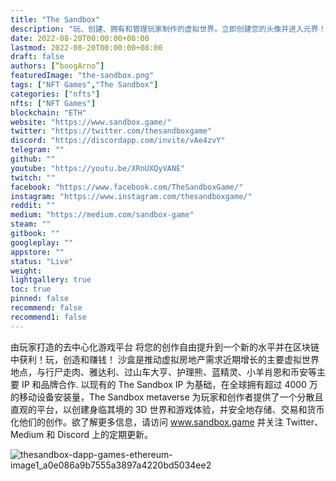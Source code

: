 ```yaml
---
title: "The Sandbox"
description: "玩、创建、拥有和管理玩家制作的虚拟世界。立即创建您的头像并进入元界！"
date: 2022-08-20T00:00:00+08:00
lastmod: 2022-08-20T00:00:00+08:00
draft: false
authors: [“boogArno”]
featuredImage: "the-sandbox.png"
tags: ["NFT Games","The Sandbox"]
categories: ["nfts"]
nfts: ["NFT Games"]
blockchain: "ETH"
website: "https://www.sandbox.game/"
twitter: "https://twitter.com/thesandboxgame"
discord: "https://discordapp.com/invite/vAe4zvY"
telegram: ""
github: ""
youtube: "https://youtu.be/XRnUXQyVANE"
twitch: ""
facebook: "https://www.facebook.com/TheSandboxGame/"
instagram: "https://www.instagram.com/thesandboxgame/"
reddit: ""
medium: "https://medium.com/sandbox-game"
steam: ""
gitbook: ""
googleplay: ""
appstore: ""
status: "Live"
weight: 
lightgallery: true
toc: true
pinned: false
recommend: false
recommend1: false
---
```

由玩家打造的去中心化游戏平台 将您的创作自由提升到一个新的水平并在区块链中获利！玩，创造和赚钱！
沙盒是推动虚拟房地产需求近期增长的主要虚拟世界地点，与行尸走肉、雅达利、过山车大亨、护理熊、蓝精灵、小羊肖恩和币安等主要 IP 和品牌合作.
以现有的 The Sandbox IP 为基础，在全球拥有超过 4000 万的移动设备安装量，The Sandbox metaverse 为玩家和创作者提供了一个分散且直观的平台，以创建身临其境的 3D 世界和游戏体验，并安全地存储、交易和货币化他们的创作。欲了解更多信息，请访问 www.sandbox.game 并关注 Twitter、Medium 和 Discord 上的定期更新。

![thesandbox-dapp-games-ethereum-image1_a0e086a9b7555a3897a4220bd5034ee2](thesandbox-dapp-games-ethereum-image1_a0e086a9b7555a3897a4220bd5034ee2.png)